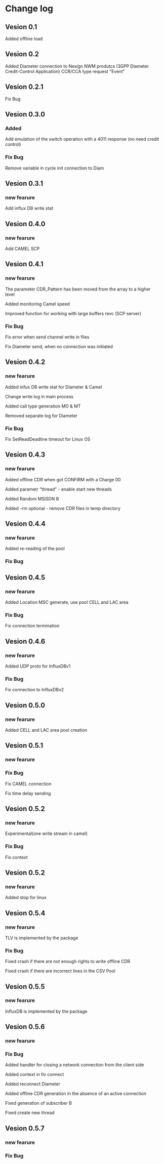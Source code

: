 # Change log
## Vesion 0.1
Added offline load
## Vesion 0.2
Added Diameter connection to Nexign NWM produtcs (3GPP Diameter Credit-Control Application)
CCR/CCA type request "Event"
## Vesion 0.2.1
Fix Bug
## Vesion 0.3.0
### Added
Add emulation of the switch operation with a 4011 response (no need credit control)
### Fix Bug
Remove variable in cycle init connection to Diam
## Vesion 0.3.1
### new fearure
Add influx DB write stat
## Vesion 0.4.0
### new fearure
Add CAMEL SCP
## Vesion 0.4.1
### new fearure
The parameter CDR_Pattern has been moved from the array to a higher level

Added monitoring Camel speed

Improved function for working with large buffers revc (SCP server)
### Fix Bug
Fix error when send channel write in files

Fix Diameter send, when no connection was initiated
## Vesion 0.4.2
### new fearure
Added infux DB write stat for Diameter & Camel

Change write log in main process

Added call type generation MO & MT

Removed separate log for Diameter
### Fix Bug
Fix SetReadDeadline timeout for Linux OS
## Vesion 0.4.3
### new fearure
Added offline CDR when got CONFIRM with a Charge 00

Added parametr "thread" - enable start new threads

Added Random MSISDN B

Added -rm optional - remove CDR files in temp directory
## Vesion 0.4.4
### new fearure
Added re-reading of the pool
### Fix Bug
## Vesion 0.4.5
### new fearure
Added Location MSC generate, use pool CELL and LAC area
### Fix Bug
Fix connection termination
## Vesion 0.4.6
### new fearure
Added UDP proto for InfluxDBv1
### Fix Bug
Fix connection to InfluxDBv2
## Vesion 0.5.0
### new fearure
Added  CELL and LAC area pool creation  
## Vesion 0.5.1
### new fearure
### Fix Bug
Fix CAMEL connection

Fix time delay sending
## Vesion 0.5.2
### new fearure
Experimental(one write stream in camel)
### Fix Bug
Fix context 
## Vesion 0.5.2
### new fearure
Added stop for linux
## Vesion 0.5.4
### new fearure
TLV is implemented by the package
### Fix Bug
Fixed crash if there are not enough rights to write offline CDR

Fixed crash if there are incorrect lines in the CSV Pool
## Vesion 0.5.5
### new fearure
InfluxDB is implemented by the package
## Vesion 0.5.6
### new fearure
### Fix Bug
Added handler for closing a network connection from the client side

Added context in tlv connect

Added reconnect Diameter

Added offline CDR generation in the absence of an active connection

Fixed generation of subscriber B

Fixed create new thread
## Vesion 0.5.7
### new fearure
### Fix Bug